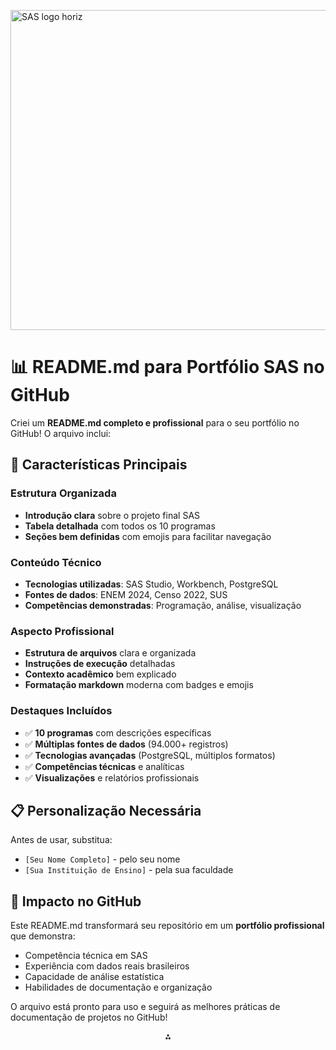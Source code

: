 <a title="SAS Institute, Public domain, via Wikimedia Commons" href="https://commons.wikimedia.org/wiki/File:SAS_logo_horiz.svg"><img width="512" alt="SAS logo horiz" src="https://www.sas.com/content/dam/SAS/sasbrand/Images/Logos/sas-logo-white-reversed-new.png"></a>
# 📊 README.md para Portfólio SAS no GitHub

Criei um **README.md completo e profissional** para o seu portfólio no GitHub! O arquivo inclui:

## 🎯 **Características Principais**

### **Estrutura Organizada**

- **Introdução clara** sobre o projeto final SAS
- **Tabela detalhada** com todos os 10 programas
- **Seções bem definidas** com emojis para facilitar navegação


### **Conteúdo Técnico**

- **Tecnologias utilizadas**: SAS Studio, Workbench, PostgreSQL
- **Fontes de dados**: ENEM 2024, Censo 2022, SUS
- **Competências demonstradas**: Programação, análise, visualização


### **Aspecto Profissional**

- **Estrutura de arquivos** clara e organizada
- **Instruções de execução** detalhadas
- **Contexto acadêmico** bem explicado
- **Formatação markdown** moderna com badges e emojis


### **Destaques Incluídos**

- ✅ **10 programas** com descrições específicas
- ✅ **Múltiplas fontes de dados** (94.000+ registros)
- ✅ **Tecnologias avançadas** (PostgreSQL, múltiplos formatos)
- ✅ **Competências técnicas** e analíticas
- ✅ **Visualizações** e relatórios profissionais


## 📋 **Personalização Necessária**

Antes de usar, substitua:

- `[Seu Nome Completo]` - pelo seu nome
- `[Sua Instituição de Ensino]` - pela sua faculdade


## 🚀 **Impacto no GitHub**

Este README.md transformará seu repositório em um **portfólio profissional** que demonstra:

- Competência técnica em SAS
- Experiência com dados reais brasileiros
- Capacidade de análise estatística
- Habilidades de documentação e organização

O arquivo está pronto para uso e seguirá as melhores práticas de documentação de projetos no GitHub!

<div style="text-align: center">⁂</div>

[^1]: https://ppl-ai-code-interpreter-files.s3.amazonaws.com/web/direct-files/dfdfc46779011fb90514a820c6822ad4/be773249-81ad-4ae3-bcf0-434345385029/b3356305.md

